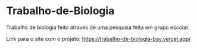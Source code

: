 # Trabalho-de-Biologia
Trabalho de biologia feito através de uma pesquisa feita em grupo escolar.

Link para o site com o projeto: https://trabalho-de-biologia-bay.vercel.app/
